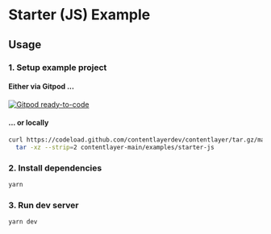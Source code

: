 # Starter (JS) Example

## Usage

### 1. Setup example project

#### Either via Gitpod ...

[![Gitpod ready-to-code](https://img.shields.io/badge/Gitpod-ready--to--code-908a85?logo=gitpod)](http://gitpod.io/#GH_OWNER=contentlayerdev,GH_REPO=contentlayer,GH_SUBDIR=examples\starter-js,GH_COMMAND=yarn/https://github.com/schickling-test/gitpod-open)

#### ... or locally

```sh
curl https://codeload.github.com/contentlayerdev/contentlayer/tar.gz/main | \
  tar -xz --strip=2 contentlayer-main/examples/starter-js
```

### 2. Install dependencies

```sh
yarn
```

### 3. Run dev server

```sh
yarn dev
```
